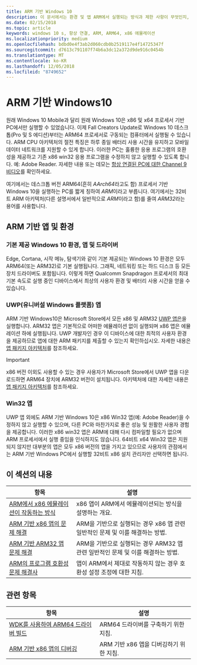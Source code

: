 ```yaml
---
title: ARM 기반 Windows 10
description: 이 문서에서는 환경 및 앱 ARM에서 실행되는 방식과 제한 사항이 무엇인지, 자세히 알아볼 수 있는 위치에 대한 개요를 제공합니다.
ms.date: 02/15/2018
ms.topic: article
keywords: windows 10 s, 항상 연결, ARM, ARM64, x86 에뮬레이션
ms.localizationpriority: medium
ms.openlocfilehash: bdbd0e4f3ab2d060cdb0b2519117e4f14725347f
ms.sourcegitcommit: d7613c791107f74b6a3dc12a372d9de916c0454b
ms.translationtype: MT
ms.contentlocale: ko-KR
ms.lasthandoff: 12/05/2018
ms.locfileid: "8749652"
---
```

# <a name="windows-10-on-arm"></a>ARM 기반 Windows10
원래 Windows 10 Mobile과 달리 원래 Windows 10은 x86 및 x64 프로세서 기반 PC에서만 실행할 수 있었습니다. 이제 Fall Creators Update로 Windows 10 데스크톱(Pro 및 S 에디션)부터는 ARM64 프로세서로 구동되는 컴퓨터에서 실행될 수 있습니다. ARM CPU 아키텍처의 절전 특징은 하루 종일 배터리 사용 시간을 유지하고 모바일 데이터 네트워크를 지원할 수 있게 합니다. 이러한 PC는 훌륭한 응용 프로그램의 호환성을 제공하고 기존 x86 win32 응용 프로그램을 수정하지 않고 실행할 수 있도록 합니다. 예: Adobe Reader. 자세한 내용 또는 데모는 [항상 연결된 PC에 대한 Channel 9 비디오](https://channel9.msdn.com/Events/Build/2017/P4171)를 확인하세요. 

여기에서는 데스크톱 버전 ARM64(흔히 *AArch64*라고도 함) 프로세서 기반 Windows 10을 실행하는 PC를 짧게 칭하여 *ARM*이라고 부릅니다.  여기에서는 32비트 ARM 아키텍처(다른 설명서에서 일반적으로 *ARM*이라고 함)를 줄여 *ARM32*라는 용어를 사용합니다.

## <a name="apps-and-experiences-on-arm"></a>ARM 기반 앱 및 환경

### <a name="built-in-windows-10-experiences-apps-and-drivers"></a>기본 제공 Windows 10 환경, 앱 및 드라이버
Edge, Cortana, 시작 메뉴, 탐색기와 같이 기본 제공되는 Windows 10 환경은 모두 ARM64(또는 ARM32)로 기본 실행됩니다. 그래픽, 네트워킹 또는 하드 디스크 등 모든 장치 드라이버도 포함됩니다. 이렇게 하면 Qualcomm Snapdragon 프로세서의 최대 기본 속도로 실행 중인 디바이스에서 최상의 사용자 환경 및 배터리 사용 시간을 얻을 수 있습니다.

### <a name="universal-windows-platform-uwp-apps"></a>UWP(유니버설 Windows 플랫폼) 앱
ARM 기반 Windows10은 Microsoft Store에서 모든 x86 및 ARM32 [UWP 앱은](../get-started/universal-application-platform-guide.md)을 실행합니다. ARM32 앱은 기본적으로 어떠한 에뮬레이션 없이 실행되며 x86 앱은 에뮬레이션 하에 실행됩니다. UWP 개발자인 경우 이 디바이스에 대한 최적의 사용자 환경을 제공하므로 앱에 대한 ARM 패키지를 제출할 수 있는지 확인하십시오. 자세한 내용은 [앱 패키지 아키텍처](../packaging/device-architecture.md)를 참조하세요.

>[!IMPORTANT] 
> x86 버전 이외도 사용할 수 있는 경우 사용자가 Microsoft Store에서 UWP 앱을 다운로드하면 ARM64 장치에 ARM32 버전이 설치됩니다. 아키텍처에 대한 자세한 내용은 [앱 패키지 아키텍처](../packaging/device-architecture.md)를 참조하세요.

### <a name="win32-apps"></a>Win32 앱
UWP 앱 외에도 ARM 기반 Windows 10은 x86 Win32 앱(예: Adobe Reader)을 수정하지 않고 실행할 수 있으며, 다른 PC와 마찬가지로 좋은 성능 및 원활한 사용자 경험을 제공합니다. 이러한 x86 win32 앱은 ARM에 대해 다시 컴파일할 필요가 없으며 ARM 프로세서에서 실행 중임을 인식하지도 않습니다. 64비트 x64 Win32 앱은 지원되지 않지만 대부분의 앱은 모두 x86 버전의 앱을 가지고 있으므로 사용자의 관점에서는 ARM 기반 Windows PC에서 실행할 32비트 x86 설치 관리자만 선택하면 됩니다.

## <a name="in-this-section"></a>이 섹션의 내용
|항목 | 설명 |
|-----|-----|
|[ARM에서 x86 에뮬레이션이 작동하는 방식](apps-on-arm-x86-emulation.md)|x86 앱이 ARM에셔 에뮬레이션되는 방식을 설명하는 개요.|
|[ARM 기반 x86 앱의 문제 해결](apps-on-arm-troubleshooting-x86.md)|ARM을 기반으로 실행되는 경우 x86 앱 관련 일반적인 문제 및 이를 해결하는 방법. |
|[ARM 기반 ARM32 앱 문제 해결](apps-on-arm-troubleshooting-arm32.md)|ARM을 기반으로 실행되는 경우 ARM32 앱 관련 일반적인 문제 및 이를 해결하는 방법. |
|[ARM의 프로그램 호환성 문제 해결사](apps-on-arm-program-compat-troubleshooter.md)|앱이 ARM에서 제대로 작동하지 않는 경우 호환성 설정 조정에 대한 지침. |

## <a name="related-topics"></a>관련 항목
|항목 | 설명 |
|-----|-----|
|[WDK를 사용하여 ARM64 드라이버 빌드](https://docs.microsoft.com/en-us/windows-hardware/drivers/develop/building-arm64-drivers)|ARM64 드라이버를 구축하기 위한 지침. |
| [ARM 기반 x86 앱의 디버깅](https://docs.microsoft.com/en-us/windows-hardware/drivers/debugger/debugging-arm64) | ARM 기반 x86 앱을 디버깅하기 위한 지침. |
